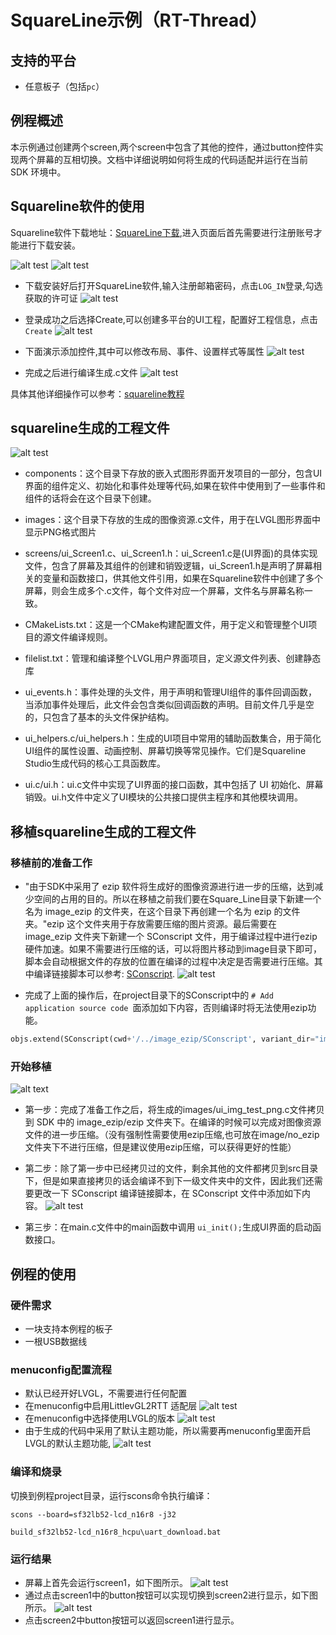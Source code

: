 # SquareLine示例（RT-Thread）

## 支持的平台
<!-- 支持哪些板子和芯片平台 -->
- 任意板子（包括`pc`）

## 例程概述 
本示例通过创建两个screen,两个screen中包含了其他的控件，通过button控件实现两个屏幕的互相切换。文档中详细说明如何将生成的代码适配并运行在当前 SDK 环境中。

## Squareline软件的使用
Squareline软件下载地址：[SquareLine下载](https://squareline.io/downloads#lastRelease),进入页面后首先需要进行注册账号才能进行下载安装。

![alt test](assets/sqline_down2.png)
![alt test](assets/sqline_down1.png)

* 下载安装好后打开SquareLine软件,输入注册邮箱密码，点击`LOG_IN`登录,勾选获取的许可证
![alt test](assets/sqline_down3.png)

* 登录成功之后选择Create,可以创建多平台的UI工程，配置好工程信息，点击`Create`
![alt test](assets/sqline1.png)

* 下面演示添加控件,其中可以修改布局、事件、设置样式等属性
![alt test](assets/sqline3.png)

* 完成之后进行编译生成.c文件
![alt test](assets/sqline2.png)

具体其他详细操作可以参考：[squareline教程](https://www.bilibili.com/video/BV1Bu411p7cM)

## squareline生成的工程文件

![alt test](assets/sqcode.png)

* components：这个目录下存放的嵌入式图形界面开发项目的一部分，包含UI界面的组件定义、初始化和事件处理等代码,如果在软件中使用到了一些事件和组件的话将会在这个目录下创建。

* images：这个目录下存放的生成的图像资源.c文件，用于在LVGL图形界面中显示PNG格式图片

* screens/ui_Screen1.c、ui_Screen1.h：ui_Screen1.c是(UI界面)的具体实现文件，包含了屏幕及其组件的创建和销毁逻辑，ui_Screen1.h是声明了屏幕相关的变量和函数接口，供其他文件引用，如果在Squareline软件中创建了多个屏幕，则会生成多个.c文件，每个文件对应一个屏幕，文件名与屏幕名称一致。

* CMakeLists.txt：这是一个CMake构建配置文件，用于定义和管理整个UI项目的源文件编译规则。

* filelist.txt：管理和编译整个LVGL用户界面项目，定义源文件列表、创建静态库

* ui_events.h：事件处理的头文件，用于声明和管理UI组件的事件回调函数，当添加事件处理后，此文件会包含类似回调函数的声明。目前文件几乎是空的，只包含了基本的头文件保护结构。

* ui_helpers.c/ui_helpers.h：生成的UI项目中常用的辅助函数集合，用于简化UI组件的属性设置、动画控制、屏幕切换等常见操作。它们是Squareline Studio生成代码的核心工具函数库。

* ui.c/ui.h：ui.c文件中实现了UI界面的接口函数，其中包括了 UI 初始化、屏幕销毁。ui.h文件中定义了UI模块的公共接口提供主程序和其他模块调用。

## 移植squareline生成的工程文件
### 移植前的准备工作
* "由于SDK中采用了 ezip 软件将生成好的图像资源进行进一步的压缩，达到减少空间的占用的目的。所以在移植之前我们要在Square_Line目录下新建一个名为 image_ezip 的文件夹，在这个目录下再创建一个名为 ezip 的文件夹。"ezip 这个文件夹用于存放需要压缩的图片资源。最后需要在 image_ezip 文件夹下新建一个 SConscript 文件，用于编译过程中进行ezip硬件加速。如果不需要进行压缩的话，可以将图片移动到image目录下即可，脚本会自动根据文件的存放的位置在编译的过程中决定是否需要进行压缩。其中编译链接脚本可以参考: [SConscript](image/SConscript).
![alt test](assets/image_ezip.png)

*  完成了上面的操作后，在project目录下的SConscript中的 `# Add application source code `面添加如下内容，否则编译时将无法使用ezip功能。

```python
objs.extend(SConscript(cwd+'/../image_ezip/SConscript', variant_dir="image_ezip", duplicate=0))
```
### 开始移植
![alt text](assets/code_file.png)
* 第一步：完成了准备工作之后，将生成的images/ui_img_test_png.c文件拷贝到 SDK 中的 image_ezip/ezip 文件夹下。在编译的时候可以完成对图像资源文件的进一步压缩。（没有强制性需要使用ezip压缩,也可放在image/no_ezip文件夹下不进行压缩，但是建议使用ezip压缩，可以获得更好的性能）

* 第二步：除了第一步中已经拷贝过的文件，剩余其他的文件都拷贝到src目录下，但是如果直接拷贝的话会编译不到下一级文件夹中的文件，因此我们还需要更改一下 SConscript 编译链接脚本，在 SConscript 文件中添加如下内容。
![alt test](assets/SConscript.png)

* 第三步：在main.c文件中的main函数中调用 `ui_init();`生成UI界面的启动函数接口。

## 例程的使用
### 硬件需求
* 一块支持本例程的板子
* 一根USB数据线

### menuconfig配置流程
* 默认已经开好LVGL，不需要进行任何配置
* 在menuconfig中启用LittlevGL2RTT 适配层
![alt test](assets/menuconfig1.png)
* 在menuconfig中选择使用LVGL的版本
![alt test](assets/menuconfig2.png)
* 由于生成的代码中采用了默认主题功能，所以需要再menuconfig里面开启LVGL的默认主题功能,
![alt test](assets/menu3.png)
### 编译和烧录
切换到例程project目录，运行scons命令执行编译：
```
scons --board=sf32lb52-lcd_n16r8 -j32
```
```
build_sf32lb52-lcd_n16r8_hcpu\uart_download.bat
```

### 运行结果
* 屏幕上首先会运行screen1，如下图所示。
![alt test](assets/result1.jpg)
* 通过点击screen1中的button按钮可以实现切换到screen2进行显示，如下图所示。
![alt test](assets/result2.jpg)
* 点击screen2中button按钮可以返回screen1进行显示。
